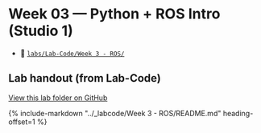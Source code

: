 # Week 03 — Python + ROS Intro (Studio 1)

- 📁 [`labs/Lab-Code/Week 3 - ROS/`](../Lab-Code/Week%203%20-%20ROS/)
<!--
--8<-- "labs/Lab-Code/Week 3 - ROS/README.md"
-->

<!-- BEGIN:AUTO-INCLUDE-README -->
## Lab handout (from Lab-Code)

[View this lab folder on GitHub](https://github.com/ENME480/Lab-Code/tree/main/Week%203%20-%20ROS)

{% include-markdown "../_labcode/Week 3 - ROS/README.md" heading-offset=1 %}
<!-- END:AUTO-INCLUDE-README -->


